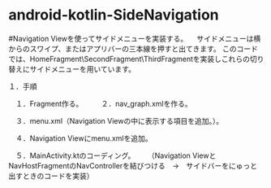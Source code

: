# android-kotlin-SideNavigation

#Navigation Viewを使ってサイドメニューを実装する。
　サイドメニューは横からのスワイプ、またはアプリバーの三本線を押すと出てきます。
このコードでは、HomeFragment\SecondFragment\ThirdFragmentを実装しこれらの切り替えにサイドメニューを用いています。

１．手順

　１．Fragment作る。
　
　２．nav_graph.xmlを作る。

　３．menu.xml（Navigation Viewの中に表示する項目を追加。）。

　４．Navigation Viewにmenu.xmlを追加。

　５．MainActivity.ktのコーディング。
　　（Navigation ViewとNavHostFragmentのNavControllerを結びつける　→　サイドバーをにゅっと出すときのコードを実装）
  
